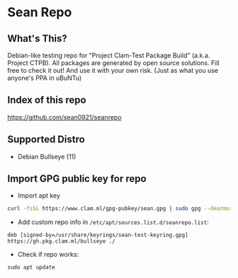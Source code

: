 # Sean Repo
## What's This?
Debian-like testing repo for "Project Clam-Test Package Build" (a.k.a. Project CTPB).  All packages are generated by open source solutions.  Fill free to check it out!  And use it with your own risk. (Just as what you use anyone's PPA in uBuNTu)

## Index of this repo
<https://github.com/sean0921/seanrepo>

## Supported Distro
* Debian Bullseye (11)

## Import GPG public key for repo
* Import apt key
```bash
curl -fsSL https://www.clam.ml/gpg-pubkey/sean.gpg | sudo gpg --dearmor -o  /usr/share/keyrings/sean-test-keyring.gpg
```

* Add custom repo info in `/etc/apt/sources.list.d/seanrepo.list`:
```
deb [signed-by=/usr/share/keyrings/sean-test-keyring.gpg] https://gh.pkg.clam.ml/bullseye ./
```

* Check if repo works:
```
sudo apt update
```
